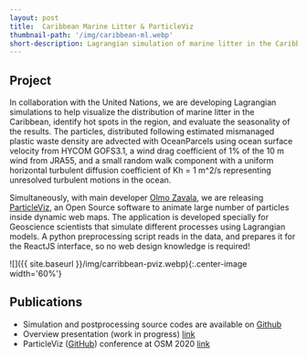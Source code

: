 ```yaml
---
layout: post
title:  Caribbean Marine Litter & ParticleViz
thumbnail-path: '/img/caribbean-ml.webp'
short-description: Lagrangian simulation of marine litter in the Caribbean.
---
```


<!-- ## Problem -->

## Project

In collaboration with the United Nations, we are developing Lagrangian simulations to help visualize the distribution of marine litter in the Caribbean, identify hot spots in the region, and evaluate the seasonality of the results. The particles, distributed following estimated mismanaged plastic waste density are advected with OceanParcels using ocean surface velocity from HYCOM GOFS3.1, a wind drag coefficient of 1% of the 10 m wind from JRA55, and a small random walk component with a uniform horizontal turbulent diffusion coefficient of Kh = 1 m^2/s representing unresolved turbulent motions in the ocean.

Simultaneously, with main developer [Olmo Zavala](https://olmozavala.com/), we are releasing [ParticleViz](https://olmozavala.github.io/particleviz/), an Open Source software to animate large number of particles inside dynamic web maps. The application is developed specially for Geoscience scientists that simulate different processes using Lagrangian models. A python preprocessing script reads in the data, and prepares it for the ReactJS interface, so no web design knowledge is required!

![]({{ site.baseurl }}/img/carribbean-pviz.webp){:.center-image width='60%'}

## Publications

- Simulation and postprocessing source codes are available on [Github](https://github.com/philippemiron/marine-litter-caribbean)
- Overview presentation (work in progress) [link](https://bit.ly/carrlitter)
- ParticleViz ([GitHub](https://github.com/olmozavala/particleviz)) conference at OSM 2020 [link](https://www.youtube.com/watch?v=7Xk0DxRMPjQ&t=289s)
